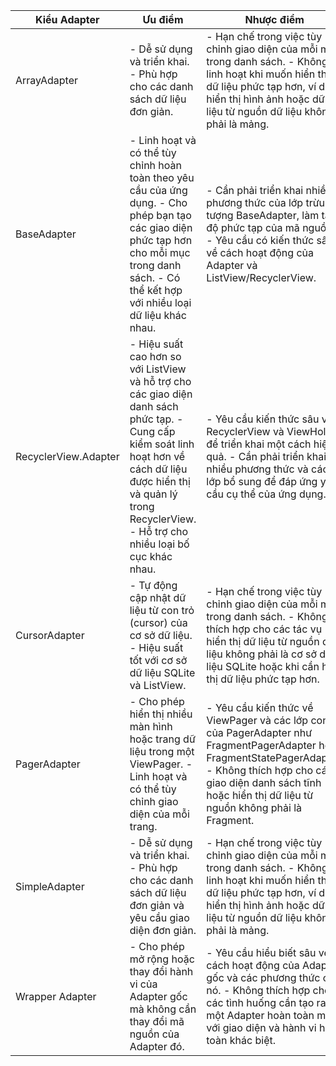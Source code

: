 | Kiểu Adapter          | Ưu điểm                                                                                                                                                                                                                                    | Nhược điểm                                                                                                                                                                                                                          |
|-----------------------|--------------------------------------------------------------------------------------------------------------------------------------------------------------------------------------------------------------------------------------------|------------------------------------------------------------------------------------------------------------------------------------------------------------------------------------------------------------------------------------|
| ArrayAdapter          | - Dễ sử dụng và triển khai. - Phù hợp cho các danh sách dữ liệu đơn giản.                                                                                                                                                                 | - Hạn chế trong việc tùy chỉnh giao diện của mỗi mục trong danh sách. - Không linh hoạt khi muốn hiển thị dữ liệu phức tạp hơn, ví dụ: hiển thị hình ảnh hoặc dữ liệu từ nguồn dữ liệu không phải là mảng.                 |
| BaseAdapter           | - Linh hoạt và có thể tùy chỉnh hoàn toàn theo yêu cầu của ứng dụng. - Cho phép bạn tạo các giao diện phức tạp hơn cho mỗi mục trong danh sách. - Có thể kết hợp với nhiều loại dữ liệu khác nhau.                                    | - Cần phải triển khai nhiều phương thức của lớp trừu tượng BaseAdapter, làm tăng độ phức tạp của mã nguồn. - Yêu cầu có kiến thức sâu về cách hoạt động của Adapter và ListView/RecyclerView.                                      |
| RecyclerView.Adapter | - Hiệu suất cao hơn so với ListView và hỗ trợ cho các giao diện danh sách phức tạp. - Cung cấp kiểm soát linh hoạt hơn về cách dữ liệu được hiển thị và quản lý trong RecyclerView. - Hỗ trợ cho nhiều loại bố cục khác nhau. | - Yêu cầu kiến thức sâu về RecyclerView và ViewHolder để triển khai một cách hiệu quả. - Cần phải triển khai nhiều phương thức và các lớp bổ sung để đáp ứng yêu cầu cụ thể của ứng dụng.                                       |
| CursorAdapter         | - Tự động cập nhật dữ liệu từ con trỏ (cursor) của cơ sở dữ liệu. - Hiệu suất tốt với cơ sở dữ liệu SQLite và ListView.                                                                                                             | - Hạn chế trong việc tùy chỉnh giao diện của mỗi mục trong danh sách. - Không thích hợp cho các tác vụ hiển thị dữ liệu từ nguồn dữ liệu không phải là cơ sở dữ liệu SQLite hoặc khi cần hiển thị dữ liệu phức tạp hơn. |
| PagerAdapter          | - Cho phép hiển thị nhiều màn hình hoặc trang dữ liệu trong một ViewPager. - Linh hoạt và có thể tùy chỉnh giao diện của mỗi trang.                                                                                                 | - Yêu cầu kiến thức về ViewPager và các lớp con của PagerAdapter như FragmentPagerAdapter hoặc FragmentStatePagerAdapter. - Không thích hợp cho các giao diện danh sách tĩnh hoặc hiển thị dữ liệu từ nguồn không phải là Fragment. |
| SimpleAdapter         | - Dễ sử dụng và triển khai. - Phù hợp cho các danh sách dữ liệu đơn giản và yêu cầu giao diện đơn giản.                                                                                                                                | - Hạn chế trong việc tùy chỉnh giao diện của mỗi mục trong danh sách. - Không linh hoạt khi muốn hiển thị dữ liệu phức tạp hơn, ví dụ: hiển thị hình ảnh hoặc dữ liệu từ nguồn dữ liệu không phải là mảng.                 |
| Wrapper Adapter       | - Cho phép mở rộng hoặc thay đổi hành vi của Adapter gốc mà không cần thay đổi mã nguồn của Adapter đó.                                                                                                                              | - Yêu cầu hiểu biết sâu về cách hoạt động của Adapter gốc và các phương thức của nó. - Không thích hợp cho các tình huống cần tạo ra một Adapter hoàn toàn mới với giao diện và hành vi hoàn toàn khác biệt.               |
